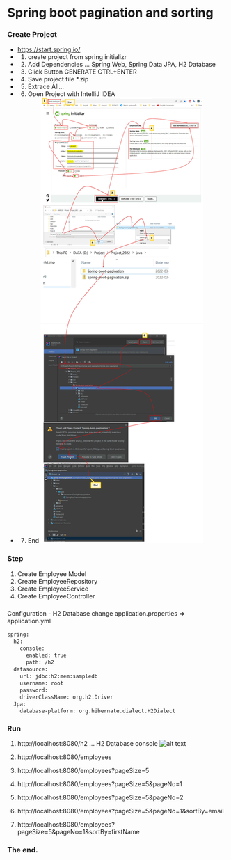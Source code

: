# Spring boot pagination and sorting

### Create Project
- https://start.spring.io/
- 1. create project from spring initializr
- 2. Add Dependencies ... Spring Web, Spring Data JPA, H2 Database
- 3. Click Button GENERATE CTRL+ENTER
- 4. Save project file *.zip
- 5. Extrace All...
- 6. Open Project with IntelliJ IDEA
- 7. End
![alt text](https://github.com/nuchit2019/Spring-boot-pagination/blob/main/images/CreateProject.jpg?raw=true)

### Step
1. Create Employee Model
2. Create EmployeeRepository
3. Create EmployeeService
4. Create EmployeeController

### 
Configuration -  H2 Database
change application.properties => application.yml
```
spring:
  h2:
    console:
      enabled: true
      path: /h2
  datasource:
    url: jdbc:h2:mem:sampledb
    username: root
    password:
    driverClassName: org.h2.Driver
  Jpa:
    database-platform: org.hibernate.dialect.H2Dialect
```

### Run
1. http://localhost:8080/h2 ... H2 Database console
   ![alt text](https://github.com/nuchit2019/Spring-boot-pagination/blob/main/images/H2DatabaseConsole?raw=true)

2. http://localhost:8080/employees
3. http://localhost:8080/employees?pageSize=5
4. http://localhost:8080/employees?pageSize=5&pageNo=1
5. http://localhost:8080/employees?pageSize=5&pageNo=2
6. http://localhost:8080/employees?pageSize=5&pageNo=1&sortBy=email
7. http://localhost:8080/employees?pageSize=5&pageNo=1&sortBy=firstName

### The end.